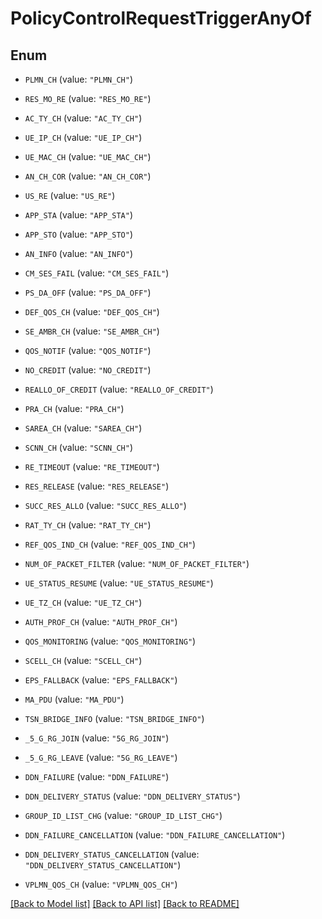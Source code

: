 # PolicyControlRequestTriggerAnyOf

## Enum


* `PLMN_CH` (value: `"PLMN_CH"`)

* `RES_MO_RE` (value: `"RES_MO_RE"`)

* `AC_TY_CH` (value: `"AC_TY_CH"`)

* `UE_IP_CH` (value: `"UE_IP_CH"`)

* `UE_MAC_CH` (value: `"UE_MAC_CH"`)

* `AN_CH_COR` (value: `"AN_CH_COR"`)

* `US_RE` (value: `"US_RE"`)

* `APP_STA` (value: `"APP_STA"`)

* `APP_STO` (value: `"APP_STO"`)

* `AN_INFO` (value: `"AN_INFO"`)

* `CM_SES_FAIL` (value: `"CM_SES_FAIL"`)

* `PS_DA_OFF` (value: `"PS_DA_OFF"`)

* `DEF_QOS_CH` (value: `"DEF_QOS_CH"`)

* `SE_AMBR_CH` (value: `"SE_AMBR_CH"`)

* `QOS_NOTIF` (value: `"QOS_NOTIF"`)

* `NO_CREDIT` (value: `"NO_CREDIT"`)

* `REALLO_OF_CREDIT` (value: `"REALLO_OF_CREDIT"`)

* `PRA_CH` (value: `"PRA_CH"`)

* `SAREA_CH` (value: `"SAREA_CH"`)

* `SCNN_CH` (value: `"SCNN_CH"`)

* `RE_TIMEOUT` (value: `"RE_TIMEOUT"`)

* `RES_RELEASE` (value: `"RES_RELEASE"`)

* `SUCC_RES_ALLO` (value: `"SUCC_RES_ALLO"`)

* `RAT_TY_CH` (value: `"RAT_TY_CH"`)

* `REF_QOS_IND_CH` (value: `"REF_QOS_IND_CH"`)

* `NUM_OF_PACKET_FILTER` (value: `"NUM_OF_PACKET_FILTER"`)

* `UE_STATUS_RESUME` (value: `"UE_STATUS_RESUME"`)

* `UE_TZ_CH` (value: `"UE_TZ_CH"`)

* `AUTH_PROF_CH` (value: `"AUTH_PROF_CH"`)

* `QOS_MONITORING` (value: `"QOS_MONITORING"`)

* `SCELL_CH` (value: `"SCELL_CH"`)

* `EPS_FALLBACK` (value: `"EPS_FALLBACK"`)

* `MA_PDU` (value: `"MA_PDU"`)

* `TSN_BRIDGE_INFO` (value: `"TSN_BRIDGE_INFO"`)

* `_5_G_RG_JOIN` (value: `"5G_RG_JOIN"`)

* `_5_G_RG_LEAVE` (value: `"5G_RG_LEAVE"`)

* `DDN_FAILURE` (value: `"DDN_FAILURE"`)

* `DDN_DELIVERY_STATUS` (value: `"DDN_DELIVERY_STATUS"`)

* `GROUP_ID_LIST_CHG` (value: `"GROUP_ID_LIST_CHG"`)

* `DDN_FAILURE_CANCELLATION` (value: `"DDN_FAILURE_CANCELLATION"`)

* `DDN_DELIVERY_STATUS_CANCELLATION` (value: `"DDN_DELIVERY_STATUS_CANCELLATION"`)

* `VPLMN_QOS_CH` (value: `"VPLMN_QOS_CH"`)


[[Back to Model list]](../README.md#documentation-for-models) [[Back to API list]](../README.md#documentation-for-api-endpoints) [[Back to README]](../README.md)


